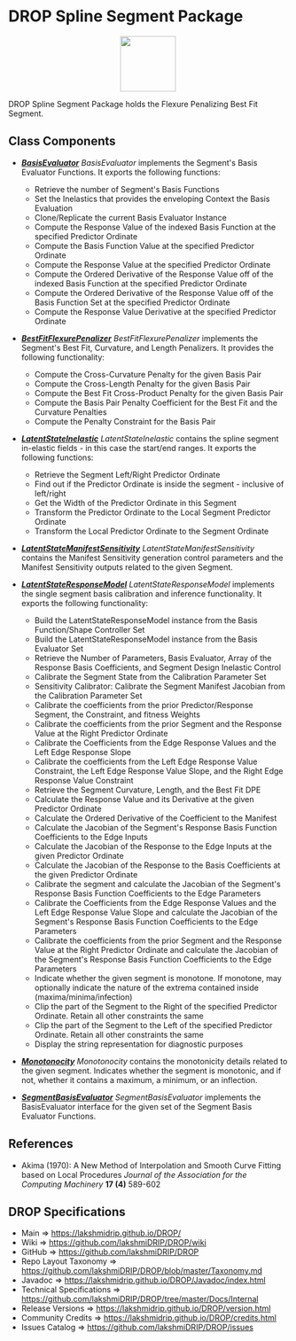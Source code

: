 # DROP Spline Segment Package

<p align="center"><img src="https://github.com/lakshmiDRIP/DROP/blob/master/DRIP_Logo.gif?raw=true" width="100"></p>

DROP Spline Segment Package holds the Flexure Penalizing Best Fit Segment.


## Class Components

 * [***BasisEvaluator***](https://github.com/lakshmiDRIP/DROP/tree/master/src/main/java/org/drip/spline/segment/BasisEvaluator.java)
 <i>BasisEvaluator</i> implements the Segment's Basis Evaluator Functions. It exports the following
 	functions:
 	* Retrieve the number of Segment's Basis Functions
 	* Set the Inelastics that provides the enveloping Context the Basis Evaluation
 	* Clone/Replicate the current Basis Evaluator Instance
 	* Compute the Response Value of the indexed Basis Function at the specified Predictor Ordinate
 	* Compute the Basis Function Value at the specified Predictor Ordinate
 	* Compute the Response Value at the specified Predictor Ordinate
 	* Compute the Ordered Derivative of the Response Value off of the indexed Basis Function at the specified
 		Predictor Ordinate
 	* Compute the Ordered Derivative of the Response Value off of the Basis Function Set at the specified
 		Predictor Ordinate
 	* Compute the Response Value Derivative at the specified Predictor Ordinate

 * [***BestFitFlexurePenalizer***](https://github.com/lakshmiDRIP/DROP/tree/master/src/main/java/org/drip/spline/segment/BestFitFlexurePenalizer.java)
 <i>BestFitFlexurePenalizer</i> implements the Segment's Best Fit, Curvature, and Length Penalizers. It
 provides the following functionality:
 	* Compute the Cross-Curvature Penalty for the given Basis Pair
 	* Compute the Cross-Length Penalty for the given Basis Pair
 	* Compute the Best Fit Cross-Product Penalty for the given Basis Pair
 	* Compute the Basis Pair Penalty Coefficient for the Best Fit and the Curvature Penalties
 	* Compute the Penalty Constraint for the Basis Pair

 * [***LatentStateInelastic***](https://github.com/lakshmiDRIP/DROP/tree/master/src/main/java/org/drip/spline/segment/LatentStateInelastic.java)
 <i>LatentStateInelastic</i> contains the spline segment in-elastic fields - in this case the start/end
 ranges. It exports the following functions:
 	* Retrieve the Segment Left/Right Predictor Ordinate
 	* Find out if the Predictor Ordinate is inside the segment - inclusive of left/right
 	* Get the Width of the Predictor Ordinate in this Segment
 	* Transform the Predictor Ordinate to the Local Segment Predictor Ordinate
 	* Transform the Local Predictor Ordinate to the Segment Ordinate

 * [***LatentStateManifestSensitivity***](https://github.com/lakshmiDRIP/DROP/tree/master/src/main/java/org/drip/spline/segment/LatentStateManifestSensitivity.java)
 <i>LatentStateManifestSensitivity</i> contains the Manifest Sensitivity generation control parameters and
 the Manifest Sensitivity outputs related to the given Segment.

 * [***LatentStateResponseModel***](https://github.com/lakshmiDRIP/DROP/tree/master/src/main/java/org/drip/spline/segment/LatentStateResponseModel.java)
 <i>LatentStateResponseModel</i> implements the single segment basis calibration and inference functionality.
 It exports the following functionality:
 	* Build the LatentStateResponseModel instance from the Basis Function/Shape Controller Set
 	* Build the LatentStateResponseModel instance from the Basis Evaluator Set
 	* Retrieve the Number of Parameters, Basis Evaluator, Array of the Response Basis Coefficients, and
 		Segment Design Inelastic Control
 	* Calibrate the Segment State from the Calibration Parameter Set
 	* Sensitivity Calibrator: Calibrate the Segment Manifest Jacobian from the Calibration Parameter Set
 	* Calibrate the coefficients from the prior Predictor/Response Segment, the Constraint, and fitness
 		Weights
 	* Calibrate the coefficients from the prior Segment and the Response Value at the Right Predictor
 		Ordinate
 	* Calibrate the Coefficients from the Edge Response Values and the Left Edge Response Slope
 	* Calibrate the coefficients from the Left Edge Response Value Constraint, the Left Edge Response Value
 		Slope, and the Right Edge Response Value Constraint
 	* Retrieve the Segment Curvature, Length, and the Best Fit DPE
 	* Calculate the Response Value and its Derivative at the given Predictor Ordinate
 	* Calculate the Ordered Derivative of the Coefficient to the Manifest
 	* Calculate the Jacobian of the Segment's Response Basis Function Coefficients to the Edge Inputs
 	* Calculate the Jacobian of the Response to the Edge Inputs at the given Predictor Ordinate
 	* Calculate the Jacobian of the Response to the Basis Coefficients at the given Predictor Ordinate
 	* Calibrate the segment and calculate the Jacobian of the Segment's Response Basis Function Coefficients
 		to the Edge Parameters
 	* Calibrate the Coefficients from the Edge Response Values and the Left Edge Response Value Slope and
 		calculate the Jacobian of the Segment's Response Basis Function Coefficients to the Edge Parameters
 	* Calibrate the coefficients from the prior Segment and the Response Value at the Right Predictor
 		Ordinate and calculate the Jacobian of the Segment's Response Basis Function Coefficients to the Edge
 		Parameters
 	* Indicate whether the given segment is monotone. If monotone, may optionally indicate the nature of the
 		extrema contained inside (maxima/minima/infection)
 	* Clip the part of the Segment to the Right of the specified Predictor Ordinate. Retain all other
 		constraints the same
 	* Clip the part of the Segment to the Left of the specified Predictor Ordinate. Retain all other
 		constraints the same
 	* Display the string representation for diagnostic purposes

 * [***Monotonocity***](https://github.com/lakshmiDRIP/DROP/tree/master/src/main/java/org/drip/spline/segment/Monotonocity.java)
 <i>Monotonocity</i> contains the monotonicity details related to the given segment. Indicates whether the segment is monotonic, and if not, whether it contains a maximum, a minimum, or an inflection.

 * [***SegmentBasisEvaluator***](https://github.com/lakshmiDRIP/DROP/tree/master/src/main/java/org/drip/spline/segment/SegmentBasisEvaluator.java)
 <i>SegmentBasisEvaluator</i> implements the BasisEvaluator interface for the given set of the Segment Basis
 	Evaluator Functions.


## References

 * Akima (1970): A New Method of Interpolation and Smooth Curve Fitting based on Local Procedures <i>Journal
 of the Association for the Computing Machinery</i> <b>17 (4)</b> 589-602


## DROP Specifications

 * Main                     => https://lakshmidrip.github.io/DROP/
 * Wiki                     => https://github.com/lakshmiDRIP/DROP/wiki
 * GitHub                   => https://github.com/lakshmiDRIP/DROP
 * Repo Layout Taxonomy     => https://github.com/lakshmiDRIP/DROP/blob/master/Taxonomy.md
 * Javadoc                  => https://lakshmidrip.github.io/DROP/Javadoc/index.html
 * Technical Specifications => https://github.com/lakshmiDRIP/DROP/tree/master/Docs/Internal
 * Release Versions         => https://lakshmidrip.github.io/DROP/version.html
 * Community Credits        => https://lakshmidrip.github.io/DROP/credits.html
 * Issues Catalog           => https://github.com/lakshmiDRIP/DROP/issues
